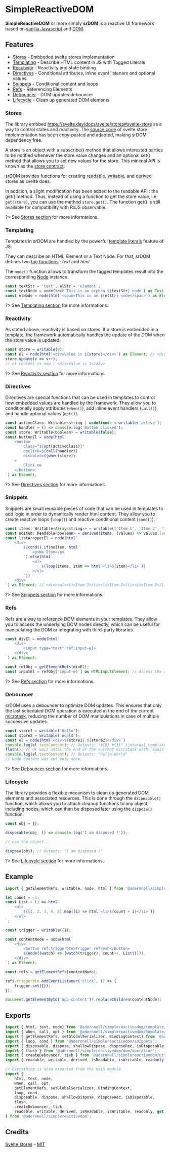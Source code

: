 SimpleReactiveDOM
=================

**SimpleReactiveDOM** or more simply **srDOM** is a reactive UI framework based on [vanilla Javascript](https://developer.mozilla.org/en-US/docs/Web/JavaScript) and [DOM](https://developer.mozilla.org/en-US/docs/Web/API/Document_Object_Model).


## Features
  * [Stores](./#stores) - Embbeded svelte stores implementation
  * [Templating](./#templating) - Describe HTML content in JS with Tagged Literals
  * [Reactivity](./#reactivity) - Reactivity and state binding
  * [Directives](./#directives) - Conditional attributes, inline event listeners and optional values
  * [Snippets](./#snippets) - Conditional content and loops
  * [Refs](./#refs) - Referencing Elements
  * [Debouncer](./#debouncer) - DOM updates debouncer
  * [Lifecycle](./#lifecycle) - Clean up generated DOM elements

### Stores
The library embbed https://svelte.dev/docs/svelte/stores#svelte-store as a way to control states and reactivity. The [source code](https://github.com/sveltejs/svelte/tree/main/packages/svelte/src/store) of svelte store implementation has been copy-pasted and adapted, making srDOM dependency free.

A store is an object with a subscribe() method that allows interested parties to be notified whenever the store value changes and an optional set() method that allows you to set new values for the store. 
This minimal API is known as the [store contract](https://svelte.dev/docs/svelte/stores#Store-contract).

srDOM provides functions for creating [readable](https://svelte.dev/docs/svelte-store#readable), [writable](https://svelte.dev/docs/svelte-store#writable), and [derived](https://svelte.dev/docs/svelte-store#derived) stores as svelte does.

In addition, a slight modification has been added to the readable API : the get() method. Thus, instead of using a function to get the store value, i.e. `get(store)`, you can use the method `store.get()`. The function get() is still available for compatibility with RxJS observable.

?> See [Stores section](/stores) for more informations.

### Templating
Templates in srDOM are handled by the powerful [template literals](https://developer.mozilla.org/en-US/docs/Web/JavaScript/Reference/Template_literals) feature of JS.

They can describe an HTML Element or a Text Node. For that, srDOM defines two [tag functions](https://developer.mozilla.org/en-US/docs/Web/JavaScript/Reference/Template_literals#tagged_templates) : _text_ and _html_.

The `node()` function allows to transform the tagged templates result into the corresponding [Node](https://developer.mozilla.org/en-US/docs/Web/API/Node) instance.
```js
const textStr = 'text', elStr = 'element';
const textNode = node(text`This is an orphan ${textStr} node`) as Text; // This is an orphan text node
const elNode = node(html`<span>This is an ${elStr} node</span>`) as Element; // <span>This is an element node<span>
```

?> See [Templating section](/templating) for more informations.

### Reactivity
As stated above, reactivity is based on stores. If a store is embedded in a template, the framework automatically handles the update of the DOM when the store value is updated.
```js
const store = writable(0);
const el = node(html`<div>Value is ${store}</div>`) as Element; // <div>Value is 0</div>
store.update(v => v++);
// el content is now : <div>Value is 1</div>
```

?> See [Reactivity section](/reactivity) for more informations.

### Directives
Directives are special functions that can be used in templates to control how embedded values are handled by the framework. They allow you to conditionally apply attributes (`when()`), add inline event handlers (`call()`), and handle optional values (`opt()`).
```js
const activeClass: Writable<string | undefined> = writable('active');
const handler = () => console.log('Button clicked');
const store: Writable<boolean> = writable(false);
const buttonEl = node(html`
    <button
        class="${opt(activeClass)}"
        onclick=${call(handler)}
        disabled=${when(store)}
    >
        Click me
    </button>
`) as Element;
```

?> See [Directives section](/directives) for more informations.

### Snippets
Snippets are small reusable pieces of code that can be used in templates to add logic in order to dynamically render html content. They allow you to create reactive loops (`loop()`) and reactive conditional content (`cond()`).
```js
const items: Writable<Array<string>> = writable(['Item 1', 'Item 2', 'Item 3']);
const noItem: Readable<boolean> = derived(items, (values) => values.length === 0);
const listWrapperEl = node(html`
    <div>
        ${cond().if(noItem, html`
            <p>No Item</p>
        `).else(html`
            <ul>
                ${loop(items, item => html`<li>${item}</li>`)}
            </ul>
        `)}
    <div>
`) as Element; // <div><ul><li>Item 1</li><li>Item 2</li><li>Item 3</li></ul></div>
```

?> See [Snippets section](/snippets) for more informations.

### Refs
Refs are a way to reference DOM elements in your templates. They allow you to access the underlying DOM nodes directly, which can be useful for manipulating the DOM or integrating with third-party libraries.
```js
const divEl = node(html`
    <div>
        <input type="text" ref:input-el>
    </div>
`) as Element;

const refObj = getElementRefs(divEl);
const inputEl = refObj['input-el'] as HTMLInputElement; // Access the referenced input element
```

?> See [Refs section](/refs) for more informations.

### Debouncer
srDOM uses a debouncer to optimize DOM updates. This ensures that only the last scheduled DOM operation is executed at the end of the current [microtask](https://developer.mozilla.org/en-US/docs/Web/API/HTML_DOM_API/Microtask_guide), reducing the number of DOM manipulations in case of multiple successive updates.

```js
const store1 = writable('Hello');
const store2 = writable('World');
const el = node(html`<div>${store1} ${store2}</div>`)
console.log(el.textContent); // Outputs: "#{0} #{1}" (internal template placeholders representation)
flush(); // Or wait until the end of the current microtask with `await tick()`
console.log(el.textContent); // Outputs: "Hello World"
// Node content was set only once.
```

?> See [Debouncer section](/debouncer) for more informations.

### Lifecycle

The library provides a flexible mecanism to clean up generated DOM elements and associated resources. This is done through the `disposable()` function, which allows you to attach cleanup functions to any object, including nodes, which can then be disposed later using the `dispose()` function.

```js
const obj = {};

disposable(obj, () => console.log('I am disposed !'));

// use the object...

dispose(obj); // Outputs: "I am disposed !"
```

?> See [Lifecycle section](/lifecycle) for more informations.


## Example
```js
import { getElementRefs, writable, node, html } from '@adernnell/simplereactivedom';

let count = -1;
const List = () => html`
    <ul>
        ${[1, 2, 3, 4, 5].map((i) => html`<li>${count + i}</li>`)}
    </ul>
`;

const trigger = writable({});

const contentNode = node(html`
    <div>
        <button ref:triggerbtn>Trigger refresh</button>
        ${node((watch) => (watch(trigger), count++, List()))}
    </div>
`) as Element;

const refs = getElementRefs(contentNode);

refs.triggerbtn.addEventListener('click', () => {
    trigger.set({});
});

document.getElementById('app-content')!.replaceChildren(contentNode);
```

## Exports
```js
import { html, text, node} from '@adernnell/simplereactivedom/template/tag';
import { when, call, opt } from '@adernnell/simplereactivedom/template/directives';
import { getElementRefs, setGlobalSerializer, BindingContext} from '@adernnell/simplereactivedom/binding';
import { loop, cond } from '@adernnell/simplereactivedom/snippets';
export { disposable, dispose, shallowDispose, disposeRec, isDisposable } from '@adernnell/simplereactivedom/lifecycle';
import { flush } from '@adernnell/simplereactivedom/dom/operation';
import { createDebouncer, tick } from '@adernnell/simplereactivedom/utils/debounce';
import { readable, writable, derived, isReadable, isWritable, readonly, get} from '@adernnell/simplereactivedom/stores';

// Everything is also exported from the main module
import { 
    html, text, node, 
    when, call, opt, 
    getElementRefs, setGlobalSerializer, BindingContext, 
    loop, cond, 
    disposable, dispose, shallowDispose, disposeRec, isDisposable,
    flush, 
    createDebouncer, tick, 
    readable, writable, derived, isReadable, isWritable, readonly, get 
} from '@adernnell/simplereactivedom';
```

## Credits
[Svelte stores](https://svelte.dev/docs/svelte/stores) - [MIT](https://github.com/sveltejs/svelte/blob/main/LICENSE.md)
